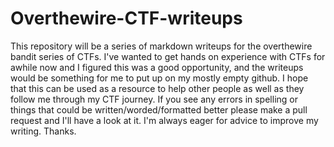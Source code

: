 # Overthewire-CTF-writeups
This repository will be a series of markdown writeups for the overthewire 
bandit series of CTFs. I've wanted to get hands on experience with CTFs
for awhile now and I figured this was a good opportunity, and the writeups
would be something for me to put up on my mostly empty github.
I hope that this can be used as a resource to help other people as well
as they follow me through my CTF journey. If you see any errors in spelling
or things that could be written/worded/formatted better please make a pull
request and I'll have a look at it. I'm always eager for advice
to improve my writing. Thanks.